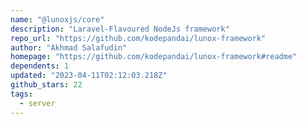 ```yaml
---
name: "@lunoxjs/core"
description: "Laravel-Flavoured NodeJs framework"
repo_url: "https://github.com/kodepandai/lunox-framework"
author: "Akhmad Salafudin"
homepage: "https://github.com/kodepandai/lunox-framework#readme"
dependents: 1
updated: "2023-04-11T02:12:03.218Z"
github_stars: 22
tags: 
  - server
---
```

